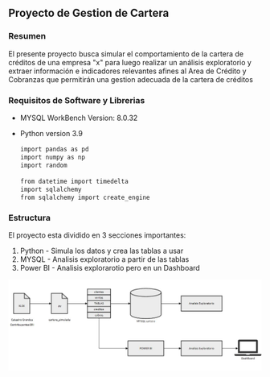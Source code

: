 ## Proyecto de Gestion de Cartera

### Resumen
El presente proyecto busca simular el comportamiento de la cartera de créditos de una empresa "x" para luego realizar un análisis exploratorio y extraer información e indicadores relevantes afines
al Area de Crédito y Cobranzas que permitirán una gestion adecuada de la cartera de créditos


### Requisitos de Software y Librerias 
- MYSQL WorkBench Version: 8.0.32
  
- Python version 3.9
  ```
  import pandas as pd
  import numpy as np
  import random
  
  from datetime import timedelta
  import sqlalchemy
  from sqlalchemy import create_engine
  ``` 
     

### Estructura
El proyecto esta dividido en 3 secciones importantes:
1) Python   - Simula los datos y crea las tablas a usar
2) MYSQL    - Analisis exploratorio a partir de las tablas
3) Power BI - Analisis explorarotio pero en un Dashboard 

  ![Estructura_del_Proyecto](Images/Estructura_del_Proyecto.jpg)
